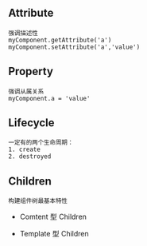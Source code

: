 ## Attribute

    强调描述性
    myComponent.getAttribute('a')
    myComponent.setAttribute('a','value')

## Property

    强调从属关系
    myComponent.a = 'value'

## Lifecycle

    一定有的两个生命周期：
    1. create
    2. destroyed

## Children

    构建组件树最基本特性

- Comtent 型 Children

- Template 型 Children
